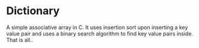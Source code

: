 # Dictionary
A simple associative array in C. It uses insertion sort upon inserting a key value pair and uses a binary search algorithm to find key value pairs inside.
That is all..
